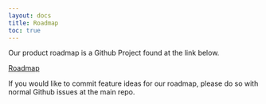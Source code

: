 ```yaml
---
layout: docs
title: Roadmap
toc: true
---
```


Our product roadmap is a Github Project found at the link below.

[Roadmap](https://github.com/orgs/openc3/projects/2/views/1)

If you would like to commit feature ideas for our roadmap, please do so with normal Github issues at the main repo.
